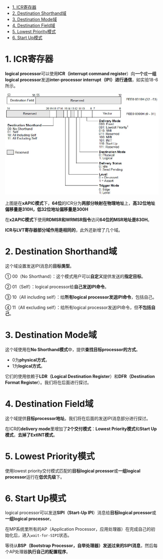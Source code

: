 
<!-- @import "[TOC]" {cmd="toc" depthFrom=1 depthTo=6 orderedList=false} -->

<!-- code_chunk_output -->

- [1. ICR寄存器](#1-icr寄存器)
- [2. Destination Shorthand域](#2-destination-shorthand域)
- [3. Destination Mode域](#3-destination-mode域)
- [4. Destination Field域](#4-destination-field域)
- [5. Lowest Priority模式](#5-lowest-priority模式)
- [6. Start Up模式](#6-start-up模式)

<!-- /code_chunk_output -->

# 1. ICR寄存器

**logical processor**可以使用**ICR（interrupt command register**）向**一个**或**一组logical processor**发送**inter-processor interrupt（IPI）进行通信**，如实验18-6所示。

![config](./images/39.png)

上图是在**xAPIC模式**下，**64位**的ICR分为**两部分映射在物理地址**上，**高32位地址偏移量是310H，低32位地址偏移量是300H**

在**x2APIC模式**下使用**RDMSR和WRMSR指令**访问**64位的MSR地址是830H**。

**ICR与LVT寄存器部分域作用是相同的**，此外还新增了几个域。

# 2. Destination Shorthand域

这个域设置发送IPI消息的**目标类型**。

① 00（No Shorthand）：这个模式用户可以**自定义**提供发送的**指定目标**。

② 01（Self）：logical processor给**自己发送IPI命令**。

③ 10（All including self）：给**所有logical processor发送IPI命令**，包括自己。

④ 11（All excluding self）：给所有logical processor发送IPI命令，但**不包括自己**。

# 3. Destination Mode域

这个域使用在**No Shorthand模式**中，提供**查找目标processor的方式**。

- 0为**physical方式**，
- 1为**logical方式**。

它们的使用依赖于**LDR（Logical Destination Register**）和**DFR（Destination Format Register**）。我们将在后面进行探讨。

# 4. Destination Field域

这个域提供**目标processor地址**。我们将在后面的发送IPI消息部分进行探讨。

在ICR的**delivery mode**里增加了**2个交付模式**：**Lowest Priority模式**和**Start Up模式**，**去掉了ExtINT模式**。

# 5. Lowest Priority模式

使用lowest priority交付模式匹配的**目标logical prcessor**或**一组logical processor**运行在**低优先级**下。

# 6. Start Up模式

logical processor可以发送**SIPI（Start\-Up IPI**）消息给**目标logical prcessor**或**一组logical processor**。

在MP系统里所有的AP（Application Processor，应用处理器）在完成自己的初始化后，进入`wait-for-SIPI`状态。

等待从**BSP（Bootstrap Processor，自举处理器）发送过来的SIPI消息**，然后每个AP处理器**执行自己的配置程序**。
